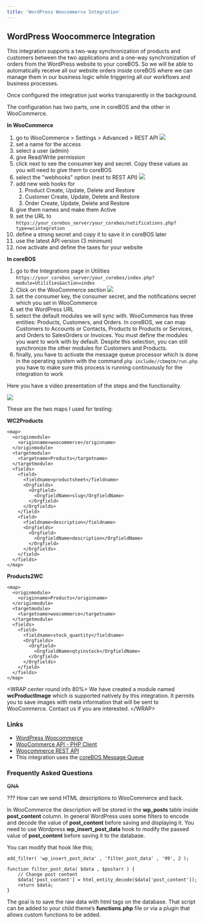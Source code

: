 ```yaml
---
title: 'WordPress Woocommerce Integration'
---
```


WordPress Woocommerce Integration
---------------------------------

This integration supports a two-way synchronization of products and
customers between the two applications and a one-way synchronization of
orders from the WordPress website to your coreBOS. So we will be able to
automatically receive all our website orders inside coreBOS where we can
manage them in our business logic while triggering all our workflows and
business processes.

Once configured the integration just works transparently in the
background.

The configuration has two parts, one in coreBOS and the other in
WooCommerce.

**In WooCommerce**

1.  go to WooCommerce &gt; Settings &gt; Advanced &gt; REST API
    <img src="/en/integrations/woocommercerestapi1.png" class="align-center" />
2.  set a name for the access
3.  select a user (admin)
4.  give Read/Write permission
5.  click next to see the consumer key and secret. Copy these values as
    you will need to give them to coreBOS
6.  select the "webhooks" option (next to REST API)
    <img src="/en/integrations/woocommercenot.png" class="align-center" />
7.  add new web hooks for
    1.  Product Create, Update, Delete and Restore
    2.  Customer Create, Update, Delete and Restore
    3.  Order Create, Update, Delete and Restore
8.  give them names and make them Active
9.  set the URL to
    `https://your_corebos_server/your_corebos/notifications.php?type=wcintegration`
10. define a strong secret and copy it to save it in coreBOS later
11. use the latest API version (3 minimum)
12. now activate and define the taxes for your website

**In coreBOS**

1.  go to the Integrations page in Utilities
    `https://your_corebos_server/your_corebos/index.php?module=Utilities&action=index`
2.  Click on the WooCommerce section
    <img src="/en/integrations/cbwoocommerceconfig.png" class="align-center" />
3.  set the consumer key, the consumer secret, and the notifications
    secret which you set in WooCommerce
4.  set the WordPress URL
5.  select the default modules we will sync with. WooCommerce has three
    entities: Products, Customers, and Orders. In coreBOS, we can map
    Customers to Accounts or Contacts, Products to Products or Services,
    and Orders to SalesOrders or Invoices. You must define the modules
    you want to work with by default. Despite this selection, you can
    still synchronize the other modules for Customers and Products.
6.  finally, you have to activate the message queue processor which is
    done in the operating system with the command
    `php include//cbmqtm/run.php` you have to make sure this process is
    running continuously for the integration to work

Here you have a video presentation of the steps and the functionality.

![](youtube>eUhGmZK4zlQ)

These are the two maps I used for testing:

**WC2Products**

    <map>
      <originmodule>
        <originname>woocommerce</originname>
      </originmodule>
      <targetmodule>
        <targetname>Products</targetname>
      </targetmodule>
      <fields>
        <field>
          <fieldname>productsheet</fieldname>
          <Orgfields>
            <Orgfield>
              <OrgfieldName>slug</OrgfieldName>
            </Orgfield>
          </Orgfields>
        </field>
        <field>
          <fieldname>description</fieldname>
          <Orgfields>
            <Orgfield>
              <OrgfieldName>description</OrgfieldName>
            </Orgfield>
          </Orgfields>
        </field>
      </fields>
    </map>

**Products2WC**

    <map>
      <originmodule>
        <originname>Products</originname>
      </originmodule>
      <targetmodule>
        <targetname>woocommerce</targetname>
      </targetmodule>
      <fields>
        <field>
          <fieldname>stock_quantity</fieldname>
          <Orgfields>
            <Orgfield>
              <OrgfieldName>qtyinstock</OrgfieldName>
            </Orgfield>
          </Orgfields>
        </field>
      </fields>
    </map>

&lt;WRAP center round info 80%&gt; We have created a module named
**wcProductImage** which is supported natively by this integration. It
permits you to save images with meta information that will be sent to
WooCommerce. Contact us if you are interested. &lt;/WRAP&gt;

### Links

-   [WordPress Woocommerce](https://woocommerce.com/)
-   [WooCommerce API - PHP
    Client](https://github.com/woocommerce/wc-api-php)
-   [Woocommerce REST
    API](http://woocommerce.github.io/woocommerce-rest-api-docs/?php)
-   This integration uses the [coreBOS Message
    Queue](/en/devel/corebos_mqtm)

### Frequently Asked Questions

~~QNA~~

??? How can we send HTML descriptions to WooCommerce and back.

In WooCommerce the description will be stored in the **wp\_posts** table
inside **post\_content** column. In general WordPress uses some filters
to encode and decode the value of **post\_content** before saving and
displaying it. You need to use Wordpress **wp\_insert\_post\_data** hook
to modify the passed value of **post\_content** before saving it to the
database.

You can modify that hook like this;

    add_filter( 'wp_insert_post_data' , 'filter_post_data' , '99', 2 );

    function filter_post_data( $data , $postarr ) {
        // Change post content
        $data['post_content'] = html_entity_decode($data['post_content']);
        return $data;
    }

The goal is to save the raw data with html tags on the database. That
script can be added to your child theme’s **functions.php** file or via
a plugin that allows custom functions to be added.
